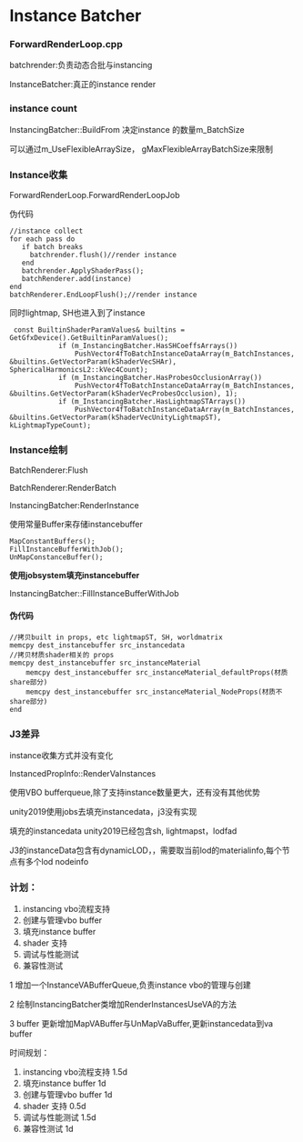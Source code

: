 # Instance Batcher

### ForwardRenderLoop.cpp

batchrender:负责动态合批与instancing

InstanceBatcher:真正的instance render

### instance count

InstancingBatcher::BuildFrom  决定instance 的数量m\_BatchSize

可以通过m\_UseFlexibleArraySize， gMaxFlexibleArrayBatchSize来限制

### Instance收集

ForwardRenderLoop.ForwardRenderLoopJob

伪代码

```
//instance collect
for each pass do
   if batch breaks
     batchrender.flush()//render instance
   end
   batchrender.ApplyShaderPass();
   batchRenderer.add(instance)
end
batchRenderer.EndLoopFlush();//render instance
```

同时lightmap, SH也进入到了instance

```
 const BuiltinShaderParamValues& builtins = GetGfxDevice().GetBuiltinParamValues();
            if (m_InstancingBatcher.HasSHCoeffsArrays())
                PushVector4fToBatchInstanceDataArray(m_BatchInstances, &builtins.GetVectorParam(kShaderVecSHAr), SphericalHarmonicsL2::kVec4Count);
            if (m_InstancingBatcher.HasProbesOcclusionArray())
                PushVector4fToBatchInstanceDataArray(m_BatchInstances, &builtins.GetVectorParam(kShaderVecProbesOcclusion), 1);
            if (m_InstancingBatcher.HasLightmapSTArrays())
                PushVector4fToBatchInstanceDataArray(m_BatchInstances, &builtins.GetVectorParam(kShaderVecUnityLightmapST), kLightmapTypeCount);
```

### Instance绘制

BatchRenderer:Flush

BatchRenderer:RenderBatch

InstancingBatcher:RenderInstance

使用常量Buffer来存储instancebuffer

```
MapConstantBuffers();
FillInstanceBufferWithJob();
UnMapConstanceBuffer();
```

**使用jobsystem填充instancebuffer**

InstancingBatcher::FillInstanceBufferWithJob

#### 伪代码

```
//拷贝built in props, etc lightmapST, SH, worldmatrix
memcpy dest_instancebuffer src_instancedata
//拷贝材质shader相关的 props
memcpy dest_instancebuffer src_instanceMaterial
    memcpy dest_instancebuffer src_instanceMaterial_defaultProps(材质share部分)
    memcpy dest_instancebuffer src_instanceMaterial_NodeProps(材质不share部分)
end
```

### J3差异

instance收集方式并没有变化

InstancedPropInfo::RenderVaInstances

使用VBO bufferqueue,除了支持instance数量更大，还有没有其他优势

unity2019使用jobs去填充instancedata，j3没有实现

填充的instancedata unity2019已经包含sh, lightmapst，lodfad

J3的instanceData包含有dynamicLOD，，需要取当前lod的materialinfo,每个节点有多个lod nodeinfo

### &#x20;计划：

1. instancing vbo流程支持
2. 创建与管理vbo buffer
3. 填充instance buffer
4. shader 支持
5. 调试与性能测试
6. 兼容性测试



1 增加一个InstanceVABufferQueue,负责instance vbo的管理与创建

2 绘制InstancingBatcher类增加RenderInstancesUseVA的方法

3 buffer 更新增加MapVABuffer与UnMapVaBuffer,更新instancedata到va buffer

&#x20;时间规划：

1. instancing vbo流程支持 1.5d
2. 填充instance buffer 1d
3. 创建与管理vbo buffer 1d
4. shader 支持 0.5d
5. 调试与性能测试 1.5d
6. 兼容性测试 1d
















